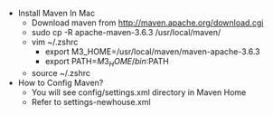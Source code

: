 * Install Maven In Mac
    * Download maven from http://maven.apache.org/download.cgi
    * sudo cp -R apache-maven-3.6.3 /usr/local/maven/ 
    * vim ~/.zshrc
        *  export M3_HOME=/usr/local/maven/maven-apache-3.6.3
        *  export PATH=$M3_HOME/bin:$PATH
    * source ~/.zshrc
* How to Config Maven?
    * You will see config/settings.xml directory in Maven Home
    * Refer to settings-newhouse.xml
